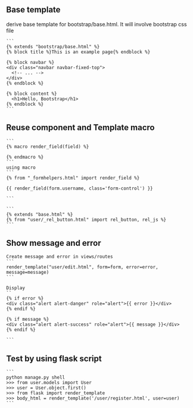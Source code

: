 ## Base template

 derive base template for bootstrap/base.html. It will involve bootstrap css file 
    
    ```
    {% extends "bootstrap/base.html" %}
    {% block title %}This is an example page{% endblock %}
    
    {% block navbar %}
    <div class="navbar navbar-fixed-top">
      <!-- ... -->
    </div>
    {% endblock %}
    
    {% block content %}
      <h1>Hello, Bootstrap</h1>
    {% endblock %}
    ```
## Reuse  component and Template macro  
    ```
    {% macro render_field(field) %}
  
    {% endmacro %}
    ```
    using macro
    ```
    {% from "_formhelpers.html" import render_field %}
      
    {{ render_field(form.username, class='form-control') }}
     
    ```
    
    ```
    {% extends "base.html" %}
    {% from "user/_rel_button.html" import rel_button, rel_js %}
    ```

## Show message and error
    Create message and error in views/routes
    ```
    render_template("user/edit.html", form=form, error=error, message=message)
    ```
    
    Display 
    ``
    {% if error %}
    <div class="alert alert-danger" role="alert">{{ error }}</div>
    {% endif %}

    {% if message %}
    <div class="alert alert-success" role="alert">{{ message }}</div>
    {% endif %}

    ```
## Test by using flask script
    ```
    python manage.py shell
    >>> from user.models import User
    >>> user = User.object.first()
    >>> from flask import render_template
    >>> body_html = render_template('/user/register.html', user=user)
    ```
    

